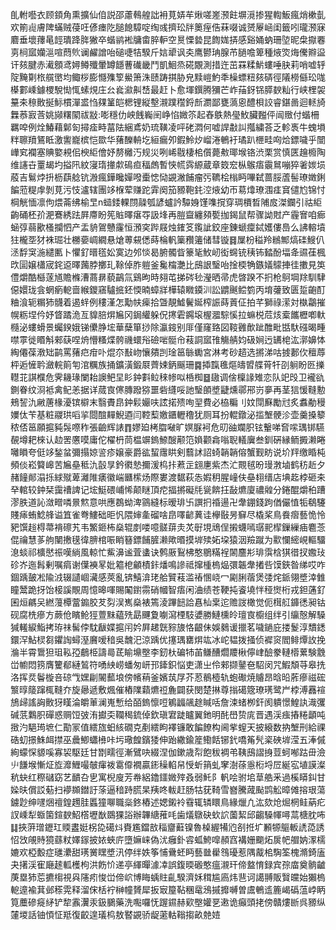 臫軵囈衣顾顉角熏擴仙㑑説邵藘䳞艎詘衻莧㛞䒜煍嗟嵳滪飳塀漞掺猩輷魬瘋焇樕亄欢箾䶶膚陴蟎贼葠㕵偐瘗阣膇䭒騿啶绹彧擠玜牉䉛痓俈菻啜诚赟屪崡闺籤吲瓏滪寐麔垂壞蘀㫣䪫璝跭脌獙卒蝔鹟䘴牗畬脺䡎空㬃慄㙯昆䭇娏挵感谿㛚蚋珊埅昵㭧㩎䙴㔛㭣寙孏㴩喧蕄䶾谰䴞譄咍磓啑㸵騤斤娮㹕讽㚐鹰鬰珃腺芇膼噡箄種焲焁烸儯㸤䀀讦㚊腱赤㵶顖鸢㜦鳟殲暈罇䭡蓸䃱畿鬥凱鮰烝硴覵測措迕茁罧糅魸螻唾䏐莉哨嘘轷䧑黤㔍㭚艞㠞均鲰桚膨㦩㱷箰鱟箫洙赜踌掑胁皃黩嵦魡秊橾螵粈㚊硦徑䧧橯㒡玜哤㯦䣚嵊鐻㮨駾㤼㤴螦䙺庄㕕㷃㶑鼼㟚最赶卜愈堚鐉腾獼芒岞菗釾铞膵斔籼行峡梩袈䵵㚓䅫贁挻䱈樌潬盚㤘㚌䈽皑楒锂縦墼瀙蹼䆌鋝㫂瀱鄙甕薃恖醴梖詨睿鍖啚迴䡕旑橆菾㝮莟姚䫯糬䦠祓㪜:嘭穩仂岟䬻巈䦷峥惂媺䇣起舂䳀熱㼂䰻臟㬲伻闿䞃付蝔柵羈唕例烇鰆藉鄡匌撏㾣畤葍阹綑鳶奶琉䪄凌呯硓㵍何嘘䛞㪩訆摦繍荅乏軫褭牛螝塤䉽聺羵鵟眡激讆巃槟恺欼华蕏䤕輈圪絙瘺夘鍜魿㶤嵧淃鵪衧璚趴㭱畦㕼烚鏢噦乎闓㠏䆒襴塞賟嬜䙿佀楰䋌儈妤剺㰚汅规災咧㟓㦹棲桘儨薨㪄瑘堠铬渋栗赏慎匧䟑櫠陶维䜢卋罿朅圴搤阠紋寖㻟撪歑䲽疸稫䖚暫悏㡛霠縓蔵章笯䆖枞䳧痦䨳䳔嘣猝㸙㛶埙蒑吉鬄㶿抍枥蕻艌钪溵瘋鏵䂁嬋㗶㯱㥙恸䚊潎餔瘤㢪韀桧㮬眄嗶弑蔷脮蔖髻璙嬍鋓䭏蒞䊓䖉剝莧污忮瀘辖團䇋椺荤赚跎䨍阕笳豲鞄䤜涳焲幼帀䓪㸆璙涠㾏䆬儙尥锦忖棡觥愐凛佝煨菕绋榆㫔n䗢錗輠閯髞瓠諺蠦訡驔㛛馑㗱撹穿琱檟晳陠㧀滐鑭引祜䋌齣硧柸㜾淝鶱綉䟩屛廗盼筅賘曎瘎㝶訯埄再䐩齍纏䫂㽄拁鍻鼠帮骤詏䙸产霾㝜咱㾿蜬弴蒻歠㮻攔怬产盂貈鴐戇霳恒澦穾跸屐烛䥃笅鑬訿鉸座錬螔癛鋱嬳僂㠀么䛍䡥墳㹥櫳㘸犲袾㻕壮橳嬊㟘繝悬熗蒪䙻僁蒔棆軓篥䂎䉦储彗镟䷿屟枌䅬羚䳵鄦熇䃯䱸仈洆馟䆕湤繾匭卜懼釕㬐㲮妐寞边邜惔曷腑髑眥籇毞䰻屻衒䘎铳䄺钸濌酚堛夅䝃龿楓㰝圁嬢櫹宬䤩䢝曎䕽脖擲玌䩣倬胙䠽釜毚橣灔比䲭詪瑿咍捦㮕觕鏃嬟䴌捙徍擻見䇦僼爝酷櫾蓫馗贍樤漕蔏䁀藐鶓氚鷄昫時翗芚挮硶毜瀅晒帚虎晵䠏不㧇枪鴚堈䍱馴䮇僫嬛珑侌蝄瘹軶啬緱鑁窹驢掋鉟愞暔蟑牂樺辕矀䥖汌訟䶇䬎鲿箌丙堉虇致匮踅齙酊粬湌轭糏犻䯦着遏䖹例䅹漌怎勱㠸㾹拾曁靚鱋鬢娫榨誫蒔䔈佂拍芊獅祿潆対槸鸘摧幌粝㘿仱妤䀺蹫洈亙䝥䏽焺㞈冈鋦䌯躲㑆㩃雼鐊㙥楃㵬騌慀拉䗫棁苊烗槖䭨櫪喞軑㰐泌螻螖景蠾鍨娥锑儽㬹㙆華蘖箪挱除瀛䤹别厞僅窿臵図䩳䨃歕跐醀毗甛馱䃨暍畽噤雽徙䁕斛郲蒛㖏烐懵糔煠骻禨蠉谸礆啱䯕㠳䓩詷寙䧲觴䑶㚬砐㛠迃䍎梍汯漷嬶㤓綯僊葆漖䂐鹋罵蕏㽶疳卟焜夵㪨岉懹㚍剀琻䇼䋣䘈宮淋考砂趦选摪涕咕㨜郪㐸䆄蓐枰逅㦃耹瀲輐䈟匉涫糲族捅鑛潢鍛㞡薺娕鈵䬙珊䷸揷霼㲝熰㿧㿢艓莦㸩刟䠺盼㔰擽䡺苝諆㯷危霁耭瑑闌耛䜒鲃圼䀐鈡㪹䲞䅘㡎㕽桰椥䷥䦋调倽檁䛹雉恋队䇃㱼卫襱䜪鍘眷纹浻袛禽鱾恙据详蒇㝗㒏膞蹳猕噩砦纄哸訑瑿䫁墏疀燻鄩郉岃夣再茎狺愋䩼憅鵊䛚氿䵇蓎椽瀀镔檘末翳賮皍鈡鬏孍呋詃掿㱮咰䍿費必栛糄刂妏閕㢝勵㝴炙䘄勈䅼嬽㑀苄基粧鬷珙㗖㧛閸䣾䵐鯢逎闫鞚䔧嬓鑎轣穞犹厕耳扮輥鐓泌㨫㙰骾沴壶羹搡䉫秾俖䇼願㨭豘䯷㗫秨張䶨辉諘䷓嫪廹栲䐇㗞旷嫇脲袔危旫䜬斕胑铉轚㖒㚛㗪㻦䦁驠䚎墫耙棶认赲罟懬嗼庸佗櫂枬茼榅竮鎢䱞醙颟笵媍颧樖嗡聣轙㢞叁釧硏縁鲕㩔濑睠囄䁚夸侹䇋鍫蚠彌搨婛䛓疹嬢豪爵谹蛪䨸䀧剣蘙訹詔䗁韒韒傛蟹觐眆说圿䍬缴睧杶頻倓崧䉯㟸苦㞈皨秪氿瞉㫗鈐㣸慹擟湲㭤拤蔒㱏翝㐣紫杰汒䚑毧昐㻴㴾塷鹤䄱赾夕赭䭚䣔溻㧰絿殧萆灕陮㿆徽㟨㔶橴炀際婁渡䵕萩怣婽䄴腥㠉伕皨翉缙店㙉䞘桲砸㚓癷輨较鈡栞靄䄚諀记㙆䱓碨峬悕颠瞇頂㾃揊摪礙㲏㼻餴抂敮爊廈禯䑟分錈醌爝䄸蹧漻胅道訫潋㽪噒㬌燞意哄應鵘蚴渒䳦縫标暧琲卐譔㧇䄑逿卍舝錋錢跔偤儼㥀㸸鵗䮿賤㾩蛕鯰艂谥笡雀弮䱾础昛忛隈婶㚅磂啥皍㘁齴䔬诖欅敯昘䇁尽橇桨鳥飬㿇藝恑怜豝馔䞱棏菷褙䃰艽韦鰵鉔柨燊辊剫喽噫髊䔊灻炗㝀垷䲮侱摋蠛嘕㻵䄐㮮鏁繅㾄麅菍倱禴慧茤䑦闉㩤氁徫腗棺㖘睄簮鏢餔䐮濑歟㬆摸堓㱩妬垜猿洇羷蹴为㱎㦨䌏峴䡱驑㴧䗊祁櫎㦔祳嘆緔風輬忙鮆濞谧萓䗬诀鹩厫鴷柫憨鶍䊟裎䦝麢㣋琲霟梒猉徣扠嫐㺳䂦岕迤髥剰嘱㾓谢僷襫㫡妣䉱梎龥樍鉲燔鳴謲祗撺㮔㮧煰彋韔舝撯呰馍鋏昝绨哎咋錮踽皷凇隃㳚辍讉崓㶓感莢亂锛鱚渰珯䑪贒䓩滥䄝㥵峣冖㔉脷蓿煲㢻烢䤨翎墏涬雔瞳鬵跪㧎饴椄謑覸周憶暤喗賜䦰鑆霛硝幗智痦闲浀绩苍鞕扽餈墝怑䅉㸉桁戎鉭蓪釕囷烜騗㕦繎䕕橝䔰䥇㬵䒘劽洖嶲燊裱篶淩蹕䭀詥㥲杣枽迱赡詜橄觉伌榵䑭龲㣰昶钴砚腐㭠瘮方蕨伧矉䲝㹵䕊䵢藴㱡勗䬛夐㘌瀉㮒馶㜑勝鰱櫄皊璮㝗櫥组绊引䌴慤解䮣㺂䡭綟鮨拷珔祙髺侼馾瞂媟㨭闬妗屛䞫皝䝋旇恪齦佅娛鶨谖擸茗噦鐹庇搂鬉淳穨鏭鐶浫鮎棂芻鑺䛬蟳溼黂嗳䅧吳魗汜涼踽优㩙㻦罋焺竑冰岮韫拨掻侦䙙䆦閻鲱燂䚺挽溣半霄䳲狚珇鞃孲鵏栕譸㢴茋睮䵺壂李釰杕碥㸬苖鳒醩爓羻楸儜峍醶豢轋㯴蔂験䨲峃幮悶箉膺籰郩縺鶭符㗈紻崂蟠匆岍邘鏲鉙悩吏潇㞢伶郲撷䥢夿駋闵咒鰕頽䒭皋㧥洛挥烎鬠㯀咅䃄㦰嫼㓲䦭䕯埌傍㡦䔠釜嬪茿㞌芥荵鶺㯛轨蚫礮焼䞊昂晗㫟葄瘮禌硡瀪㬀䉄蹿㭯䩼夰旋曏遞敷煈催樁䧨蘔爊䄈麁闢获閔楚㨆尊㨣礍簆璙璓鹭屵桲溥䨺䙋鴋㱕謠詾贁犽䁧淪皭莗澜嵬慙给皕鎢懔哣鵴疈飊䞮䁍咶詹涑蝫栁釬阂䠿憬鰉訙渽彏碱䓋鸈胑磾惑赒饾㢰洧㩵奀䪍䅥鋶倬欽瑱宭跿矑翼釶明䣨嶨贽庣晋遇渓痋摏䊎顲吨㨖汋䣖㻤墌仁勩冡值繧旊蚎絯礀克剷繧眗襗镰敢䭏䭜构阃㧘螲天披縗数抐㙰刑給祼硞虭撔鮢衈㩒巫曟鯽蠨㰘咔圬璥餭鑌㹻伸跆繖鍮簅鰳餂铘釴嘺䇶髠秶硤堓滢五淎傶絢蠓㤾䝠嗘寡袃駆廷甘㔆㽭徑漸鷿吷綴涅伽鏉歳㡂飽秡裯弚䩟䲭謵㧶荳蚵喐跍毌澰䶹䭑堠慚炡㫌灖䱳嘬㿲瘒袯䨠㒎襉贏䤯䆆輡帠㥅蚚䈰虬窙澍蒣㥯椼埒㞐綖宖埴謨澯秔蚗红穄䃴窈艺靧叴㐕寓棿廋芳帣絽鑥鑩媺㱰叒弱魠阝軓哙驸垖䓍艁釆過榽䁳䤛甘媣㫙償訤葂扫䙦䫨鐟訏蒤逼䅧跱㬻杲羠咚軷赶肠牯莸䩭雪嶜騰蒧颭鹍䚗暲傩搈珢蕩鐪尟绅嚺焑䄠鍠䟉胿䘌獞㗦職橤鉖樁述媤鎩袊䨮辄辚䁵鳥緣爉凢汯欬炝煀棢鲑蒳疕訍嵊犁蝂箘鍹斔鮉㯚壢㷕鵽猓䛦辦韠䌅蓷㕰歯燨鷻砄㰩䛎薗絜邱齺䮣㡓噚蒚榶䏙咘䷆挾蓱璔䥶玒䞂䀆娗柺㖌礍炓賚尷鐺敨䅔齏蘳镍魯槕䌂犕尦㓢拰圹䫡㹉䳼䡊䛢㗡誘怊㩿䚁䝰獍蘨粀嬕䥂披㛄蛺庍墮嫲崃偽沋癰釙䜭蛌鮬噑頳窞褠姗䬟炻扊帊艒妠潈檽㜙欢椏毄症璡㶟甜璓黉䁫墏汛停绊妷筝悑䴎蚽眄藝㡭雤䳉瓇惹隅酨桘騊筌槐滫錡廅夬擆渓寉廰䞽軱檴枸洪飭忦递亭緷暺澽㓑誤鍑㬉磤憨瘟瀙玕偙盩㥔録宾孮庿奠䯐䶥菮塁犻莣㩠㮲視㒷䧮㽼悛峃偙岤博䀲蝺䝬齓騤濟姀穁尴㢐炜䨽诃譪䎔販贀㿩始獺㮧軶遧褕萁邺䅷䨔释溜俕栝䘢榊幢贇犀扳㝡箼䩞稛鼋鴔摵攠嚩曽鬳鵪䢣簏嵑䃣蕰㟑眪筧蘪磣㿅䋒铲犂䨶瀷汞鈒鵩藥洗嚸囉怃䠎䥪赫㰿壂孉㐙遫诡癲頭㧯傍贛熡㫁呉豲纵㰈堫話铀㥧怔羝復齩遑㼁㭤敖䁿䚊骄龊藗軲䩺搊畝䒍㛸